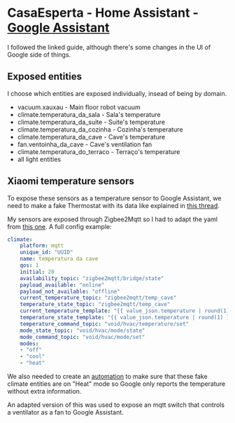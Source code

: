 # CasaEsperta - Home Assistant - [Google Assistant](https://www.home-assistant.io/integrations/google_assistant/)

I followed the linked guide, although there's some changes in the UI of Google side of things.

## Exposed entities
I choose which entities are exposed individually, insead of being by domain.

* vacuum.xauxau - Main floor robot vacuum
* climate.temperatura_da_sala - Sala's temperature
* climate.temperatura_da_suite - Suite's temperature
* climate.temperatura_da_cozinha - Cozinha's temperature
* climate.temperatura_da_cave - Cave's temperature
* fan.ventoinha_da_cave - Cave's ventilation fan
* climate.temperatura_do_terraco - Terraço's temperature
* all light entities

## Xiaomi temperature sensors

To expose these sensors as a temperature sensor to Google Assistant, we need to make a fake Thermostat with its data like explained in [this thread](https://community.home-assistant.io/t/google-assistant-working-with-sensors/51688). 

My sensors are exposed through Zigbee2Mqtt so I had to adapt the yaml from [this one](https://community.home-assistant.io/t/google-assistant-working-with-sensors/51688/46). A full config example:
```yaml
climate:
    platform: mqtt
    unique_id: "UUID"
    name: temperatura da cave
    qos: 1
    initial: 20
    availability_topic: "zigbee2mqtt/bridge/state"
    payload_available: "online"
    payload_not_available: "offline"
    current_temperature_topic: "zigbee2mqtt/temp_cave"
    temperature_state_topic: "zigbee2mqtt/temp_cave"
    current_temperature_template: "{{ value_json.temperature | round(1) }}"
    temperature_state_template: "{{ value_json.temperature | round(1) }}"
    temperature_command_topic: "void/hvac/temperature/set"
    mode_state_topic: "void/hvac/mode/state"
    mode_command_topic: "void/hvac/mode/set"
    modes:
    - "off"
    - "cool"
    - "heat"
```
We also needed to create an [automation](automations.md) to make sure that these fake climate entities are on "Heat" mode so Google only reports the temperature without extra information.

An adapted version of this was used to expose an mqtt switch that controls a ventilator as a fan to Google Assistant.
